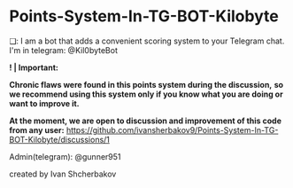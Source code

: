# Points-System-In-TG-BOT-Kilobyte
❑: I am a bot that adds a convenient scoring system to your Telegram chat. I'm in telegram: @Kil0byteBot

**! | Important:**

**Chronic flaws were found in this points system during the discussion,**
**so we recommend using this system only if you know what you are doing or want to improve it.**

**At the moment, we are open to discussion and improvement of this code from any user:**
https://github.com/ivansherbakov9/Points-System-In-TG-BOT-Kilobyte/discussions/1

Admin(telegram): @gunner951

created by Ivan Shcherbakov
